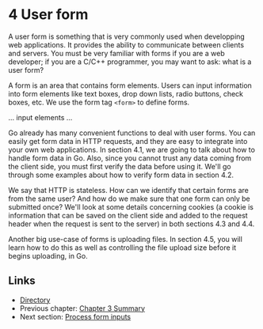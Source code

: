 # 4 User form

A user form is something that is very commonly used when developping web applications. It provides the ability to communicate between clients and servers. You must be very familiar with forms if you are a web developer; if you are a C/C++ programmer, you may want to ask: what is a user form?

A form is an area that contains form elements. Users can input information into form elements like text boxes, drop down lists, radio buttons, check boxes, etc. We use the form tag `<form>` to define forms.

 ... input elements ...

Go already has many convenient functions to deal with user forms. You can easily get form data in HTTP requests, and they are easy to integrate into your own web applications. In section 4.1, we are going to talk about how to handle form data in Go. Also, since you cannot trust any data coming from the client side, you must first verify the data before using it. We'll go through some examples about how to verify form data in section 4.2.

We say that HTTP is stateless. How can we identify that certain forms are from the same user? And how do we make sure that one form can only be submitted once? We'll look at some details concerning cookies \(a cookie is information that can be saved on the client side and added to the request header when the request is sent to the server\) in both sections 4.3 and 4.4.

Another big use-case of forms is uploading files. In section 4.5, you will learn how to do this as well as controlling the file upload size before it begins uploading, in Go.

## Links

* [Directory](preface.md)
* Previous chapter: [Chapter 3 Summary](03.5.md)
* Next section: [Process form inputs](04.1.md)

